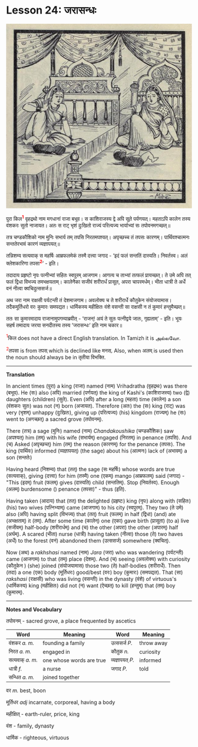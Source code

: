 # Lesson 24: जरासन्धः

![picture of Jarasanda being killed by Bheema](./images/r1l24.jpg)


पुरा किल<span style="color:red"><sup><b>1</b></sup></span> वृहद्रथो नाम मगधानां राजा बभूव। स काशिराजस्य द्वे अपि सुते पर्यणयत्। महताऽपि कालेन तस्य वंशकरः सुतो नाजायत। अतः स राट् भृशं दुःखितो राज्यं परित्यज्य भार्याभ्यां सः तपोवनमगच्छत्॥

तत्र चण्डकौशिको नाम मुनिः सभार्य तम् तपसि निरतमपश्यत्। अपृच्छच्च तं तपसः कारणम्। पार्थिवश्चात्मनः सन्ततेरभावं कारणं व्यज्ञापयत्॥

तन्निशम्य सत्यवाक् स महर्षिः आम्रफलमेकं तस्मै दत्त्वा जगाद - ’इदं फलं सन्ततिं दास्यति। निवर्तस्व। अलं क्लेशकारिणा तपसा<span style="color:red"><sup><b>2</b></sup></span>’ - इति।

तदादाय प्रहृष्टो नृपः पत्नीभ्यां सहितः स्वपुरम् आजगाम। आगत्य च ताभ्यां तत्फलं प्रायच्छत्। ते उमे अपि तत् फलं द्विधा विभज्य तमभक्षयताम्। कालेनैका सजीवं शरीरार्धं प्रासूत, अपरा चापरमर्धम्। भीता धात्री ते अर्धे वनं नीत्वा क्वचिदुत्ससर्ज॥

अथ जरा नाम राक्षसी पर्यटन्ती तं देशमाजगाम। अवलोक्य च ते शरीरार्धे कौतुकेन संयोजयामास। तदैकमूर्तिधरो वरः कुमारः समपद्यत। धार्मिकस्य महीक्षितः वंशे वसन्ती सा राक्षसी न तं कुमारं हन्तुमैच्छत्॥

ततः सा कुमारमादाय राजानामुपगम्याब्रवीत् - ’राजन्! अयं ते सुतः पत्नीद्वये जातः, गृह्यताम्’ - इति। भूयः सहर्ष तमादाय जरया सनदीतस्य तस्य ’जरासन्धः’ इति नाम चकार॥

<span style="color:red"><sup>1</sup></span>किल does not have a direct English translation. In Tamizh it is அல்லவோ.

<span style="color:red"><sup>2</sup></span>तपसा is from तपस् which is declined like मनस्. Also, when अलम् is used then the noun should always be in तृतीया विभक्ति.

---

**Translation**

In ancient times (पुरा) a king (राजा) named (नाम) Vrihadratha (वृहद्रथः) was there (बभूव). He (सः) also (अपि) married (पर्णयत्) the king of Kashi's (काशिराजस्य) two (द्वे) daughters (children) (सुते). Even (अपि) after a long (महता) time (कालेन) a son (वंशकरः सुतः) was not (न) born (अजायत). Therefore (अतः) the (सः) king (राट्) was very (भृशम्) unhappy (दुःखितः), giving up (परित्यज्य) (his) kingdom (राज्यम्) he (सः) went to (अगच्छत्) a sacred grove (तपोवनम्).

There (तत्र) a sage (मुनिः) named (नाम) *Chandakoushika* (चण्डकौशिकः) saw  (अपश्यत्) him (तम्) with his wife (सभार्यम्) engaged (निरतम्) in penance (तपसि). And (च) Asked (अपृच्छच्त्) him (तम्) the reason (कारणम्) for the penance (तपसः). The king (पार्थिवः) informed (व्यज्ञापयत्) (the sage) about his (आत्मनः) lack of (अभावम्) a son (सन्ततेः)

Having heard (निशम्य) that (तत्) the sage (सः महर्षिः) whose words are true (सत्यवाक्), giving (दत्त्वा) for him (तस्मै) one (एकम्)  mango  (आम्रफलम्) said (जगाद) - "This (इदम्) fruit (फलम्) gives (दास्यति) child (सन्ततिम्). Stop (निवर्तस्व). Enough (अलम्) burdensome () penance (तपसा)" - thus (इति).

Having taken (आदाय) that (तत्) the delighted (प्रहृष्टः) king (नृपः) along with (सहितः) (his) two wives (पत्निभ्याम्) came (आजगाम) to his city (स्वपुरम्). They two (ते उमे) also (अपि) having split (विभज्य) that (तत्) fruit (फलम्) in half (द्विधा) (and) ate (अभक्षताम्) it (तम्). After some time (कालेन्) one (एका) gave birth (प्रासूता) (to a) live (सजीवम्) half-body (शरीरार्धम्) and (च) the other (अपरा) the other (अपारम्) half (अर्घम्). A scared (भीता) nurse (धात्री) having taken (नीत्वा) those (ते) two haves (अर्धे) to the forest (वनं) abandoned them (उत्ससर्ज) somewhere (क्वचित्).

Now (अथ) a  *rakhshasi* named (नाम) *Jara* (जरा) who was wandering (पर्यटन्ती) came (आजगाम) to that (तम्) place (देशम्). And (च) seeing (अवलोक्य) with curiosity (कौतुकेन ) (she) joined (संयोजयामास) those two (ते) half-bodies (शरीरार्धे). Then (तदा) a one (एक) body (मूर्तिधरः) good/best (वरः) boy (कुमारः)  (समपद्यत). That (सा) *rakshasi* (राक्षसी) who was living (वसन्ती) in the dynasty (वंशे) of virtuous's (धार्मिकस्य) king (महीक्षितः) did not (न) want (ऐच्छत्) to kill (हन्तुम्) that (तम्) boy (कुमारम्).



---

**Notes and Vocabulary**


तपोवनम् - sacred grove, a place frequented by ascetics 

| Word | Meaning | Word | Meaning | 
| --- | --- | --- | --- |
 | वंशकर *a. m.* | founding a family | उत्ससर्ज *P.* | throw away |
 | निरत *a. m.* | engaged in | कौतुक *n.* | curiosity |
 | सत्यवाक् *a. m.* | one whose words are true | व्यज्ञापयत् *P.* | informed |
 | धात्री *f.* | a nurse | जगाद *P.* | told |
 | सन्धित *a. m.* | joined together | 


 वर *m.* best, boon

 मूर्तिधर *adj* incarnate, corporeal, having a body

 महीक्षित् - earth-ruler, price, king

 वंश - family, dynasty

 धार्मिक - righteous, virtuous 